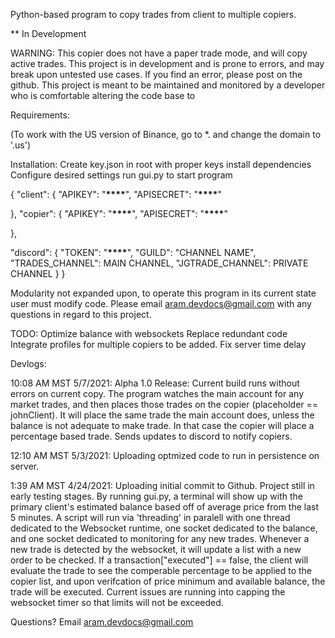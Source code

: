 Python-based program to copy trades from client to multiple copiers.

\*\* In Development

WARNING: This copier does not have a paper trade mode, and will copy active trades. This project is in development and is prone to errors, and may break upon untested use cases. If you find an error, please post on the github. This project is meant to be maintained and monitored by a developer who is comfortable altering the code base to

Requirements:

(To work with the US version of Binance, go to \*. and change the domain to '.us')

Installation: Create key.json in root with proper keys install dependencies Configure desired settings run gui.py to start program

{ "client": { "APIKEY": "**\*\*\*\***", "APISECRET": "**\*\*\*\***"

},
"copier": {
"APIKEY": "**************\*\*\*\***************",
"APISECRET": "**************\*\*\*\***************"

},

"discord": {
"TOKEN": "******\*\*\*\*******",
"GUILD": "CHANNEL NAME",
"TRADES_CHANNEL": MAIN CHANNEL,
"JGTRADE_CHANNEL": PRIVATE CHANNEL
}
}

Modularity not expanded upon, to operate this program in its current state user must modify code. Please email aram.devdocs@gmail.com with any questions in regard to this project.

TODO: Optimize balance with websockets Replace redundant code Integrate profiles for multiple copiers to be added. Fix server time delay

Devlogs:

10:08 AM MST 5/7/2021: Alpha 1.0 Release: Current build runs without errors on current copy. The program watches the main account for any market trades, and then places those trades on the copier (placeholder == johnClient). It will place the same trade the main account does, unless the balance is not adequate to make trade. In that case the copier will place a percentage based trade. Sends updates to discord to notify copiers.

12:10 AM MST 5/3/2021: Uploading optmized code to run in persistence on server.

1:39 AM MST 4/24/2021: Uploading initial commit to Github. Project still in early testing stages. By running gui.py, a terminal will show up with the primary client's estimated balance based off of average price from the last 5 minutes. A script will run via 'threading' in paralell with one thread dedicated to the Websocket runtime, one socket dedicated to the balance, and one socket dedicated to monitoring for any new trades. Whenever a new trade is detected by the websocket, it will update a list with a new order to be checked. If a transaction["executed"] == false, the client will evaluate the trade to see the comperable percentage to be applied to the copier list, and upon verifcation of price minimum and available balance, the trade will be executed. Current issues are running into capping the websocket timer so that limits will not be exceeded.

Questions? Email aram.devdocs@gmail.com
